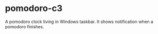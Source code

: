 # pomodoro-c3
A pomodoro clock living in Windows taskbar. It shows notification when a pomodoro finishes.
